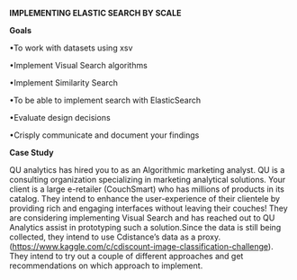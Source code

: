 **IMPLEMENTING ELASTIC SEARCH BY SCALE**

**Goals** 

•To work with datasets using xsv

•Implement Visual Search algorithms

•Implement Similarity Search

•To be able to implement search with ElasticSearch

•Evaluate design decisions

•Crisply communicate and document your findings

**Case Study**

QU analytics has hired you to as an Algorithmic marketing analyst. QU is a consulting organization specializing in marketing analytical solutions. Your client is a large e-retailer (CouchSmart) who has millions of products in its catalog. They intend to enhance the user-experience of their clientele by providing rich and engaging interfaces without leaving their couches! They are considering implementing Visual Search and has reached out to QU Analytics assist in prototyping such a solution.Since the data is still being collected, they intend to use Cdistance’s data as a proxy. (https://www.kaggle.com/c/cdiscount-image-classification-challenge). They intend to try out a couple of different approaches and get recommendations on which approach to implement.
